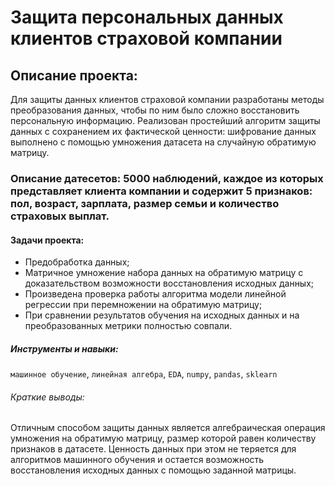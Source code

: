 # Защита персональных данных клиентов страховой компании
## Описание проекта:
 Для защиты данных клиентов страховой компании разработаны методы преобразования данных, чтобы по ним было сложно восстановить персональную информацию. Реализован простейший алгоритм защиты данных с сохранением их фактической ценности: шифрование данных выполнено с помощью умножения датасета на случайную обратимую матрицу.

### Описание датесетов: 5000 наблюдений, каждое из которых представляет клиента компании и содержит 5 признаков: пол, возраст, зарплата, размер семьи и количество страховых выплат.

#### Задачи проекта:

- Предобработка данных;
- Матричное умножение набора данных на обратимую матрицу с доказательством возможности восстановления исходных данных;
- Произведена проверка работы алгоритма модели линейной регрессии при перемножении на обратимую матрицу;
- При сравнении результатов обучения на исходных данных и на преобразованных метрики полностью совпали.

##### Инструменты и навыки:
`машинное обучение`, `линейная алгебра`, `EDA`, `numpy`, `pandas`, `sklearn`

###### Краткие выводы:
Отличным способом защиты данных является алгебраическая операция умножения на обратимую матрицу, размер которой равен количеству признаков в датасете. Ценность данных при этом не теряется для алгоритмов машинного обучения и остается возможность восстановления исходных данных с помощью заданной матрицы.

